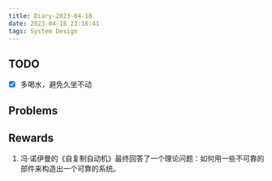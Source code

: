 ```yaml
---
title: Diary-2023-04-18
date: 2023-04-18 23:16:41
tags: System Design
---
```


## TODO
- [x] 多喝水，避免久坐不动

## Problems

## Rewards
1. 冯·诺伊曼的《自复制自动机》最终回答了一个理论问题：如何用一些不可靠的部件来构造出一个可靠的系统。